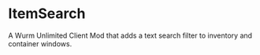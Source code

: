 # ItemSearch
A Wurm Unlimited Client Mod that adds a text search filter to inventory and container windows.
